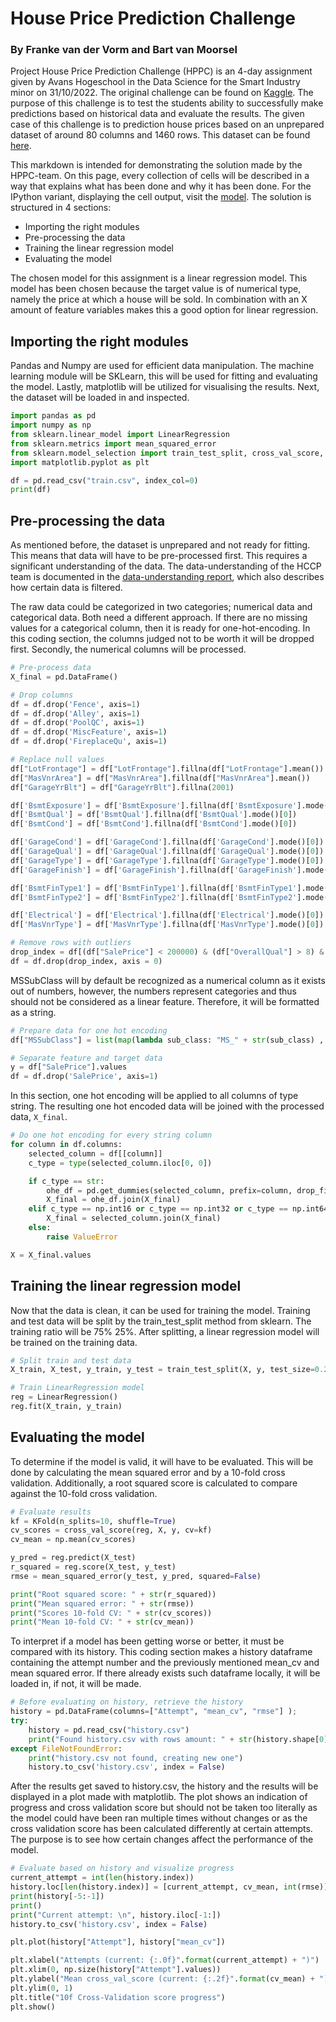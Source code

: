 <h1> House Price Prediction Challenge</h1>
<h3> <b>By Franke van der Vorm and Bart van Moorsel </b> </h3>

<p> Project House Price Prediction Challenge (HPPC) is an 4-day assignment given by Avans Hogeschool in the Data Science for the Smart Industry minor on 31/10/2022. The original challenge can be found on <a href="https://www.kaggle.com/competitions/house-prices-advanced-regression-techniques">Kaggle</a>. The purpose of this challenge is to test the students ability to successfully make predictions based on historical data and evaluate the results. The given case of this challenge is to prediction house prices based on an unprepared dataset of around 80 columns and 1460 rows. This dataset can be found <a href="https://www.kaggle.com/competitions/house-prices-advanced-regression-techniques/data">here</a>. </p>

<p> This markdown is intended for demonstrating the solution made by the HPPC-team. On this page, every collection of cells will be described in a way that explains what has been done and why it has been done. For the IPython variant, displaying the cell output, visit the <a href="https://github.com/Bartinos/house-price-prediction-challenge/blob/development/model.ipynb">model</a>. The solution is structured in 4 sections:

*   Importing the right modules
*   Pre-processing the data
*   Training the linear regression model
*   Evaluating the model</p>

<p> The chosen model for this assignment is a linear regression model. This model has been chosen because the target value is of numerical type, namely the price at which a house will be sold. In combination with an X amount of feature variables makes this a good option for linear regression.</p>

<h2> Importing the right modules </h2>
<p> Pandas and Numpy are used for efficient data manipulation. The machine learning module will be SKLearn, this will be used for fitting and evaluating the model. Lastly, matplotlib will be utilized for visualising the results. Next, the dataset will be loaded in and inspected. </p>

```python
import pandas as pd
import numpy as np
from sklearn.linear_model import LinearRegression
from sklearn.metrics import mean_squared_error
from sklearn.model_selection import train_test_split, cross_val_score, KFold
import matplotlib.pyplot as plt

df = pd.read_csv("train.csv", index_col=0)
print(df)
```

<h2> Pre-processing the data </h2>
<p> As mentioned before, the dataset is unprepared and not ready for fitting. This means that data will have to be pre-processed first. This requires a significant understanding of the data. The data-understanding of the HCCP team is documented in the <a href="">data-understanding report</a>, which also describes how certain data is filtered. </p>

<p> The raw data could be categorized in two categories; numerical data and categorical data. Both need a different approach. If there are no missing values for a categorical column, then it is ready for one-hot-encoding. In this coding section, the columns judged not to be worth it will be dropped first. Secondly, the numerical columns will be processed.</p>

```python
# Pre-process data
X_final = pd.DataFrame()

# Drop columns
df = df.drop('Fence', axis=1)  
df = df.drop('Alley', axis=1)  
df = df.drop('PoolQC', axis=1)
df = df.drop('MiscFeature', axis=1)
df = df.drop('FireplaceQu', axis=1)

# Replace null values
df["LotFrontage"] = df["LotFrontage"].fillna(df["LotFrontage"].mean())
df["MasVnrArea"] = df["MasVnrArea"].fillna(df["MasVnrArea"].mean())
df["GarageYrBlt"] = df["GarageYrBlt"].fillna(2001)

df['BsmtExposure'] = df['BsmtExposure'].fillna(df['BsmtExposure'].mode()[0])
df['BsmtQual'] = df['BsmtQual'].fillna(df['BsmtQual'].mode()[0])
df['BsmtCond'] = df['BsmtCond'].fillna(df['BsmtCond'].mode()[0])

df['GarageCond'] = df['GarageCond'].fillna(df['GarageCond'].mode()[0])
df['GarageQual'] = df['GarageQual'].fillna(df['GarageQual'].mode()[0])
df['GarageType'] = df['GarageType'].fillna(df['GarageType'].mode()[0])
df['GarageFinish'] = df['GarageFinish'].fillna(df['GarageFinish'].mode()[0])

df['BsmtFinType1'] = df['BsmtFinType1'].fillna(df['BsmtFinType1'].mode()[0])
df['BsmtFinType2'] = df['BsmtFinType2'].fillna(df['BsmtFinType2'].mode()[0])

df['Electrical'] = df['Electrical'].fillna(df['Electrical'].mode()[0])
df['MasVnrType'] = df['MasVnrType'].fillna(df['MasVnrType'].mode()[0])

# Remove rows with outliers
drop_index = df[(df["SalePrice"] < 200000) & (df["OverallQual"] > 8) & (df["GrLivArea"] > 4000)].index
df = df.drop(drop_index, axis = 0)
```

<p> MSSubClass will by default be recognized as a numerical column as it exists out of numbers, however, the numbers represent categories and thus should not be considered as a linear feature. Therefore, it will be formatted as a string.</p>

```python
# Prepare data for one hot encoding
df["MSSubClass"] = list(map(lambda sub_class: "MS_" + str(sub_class) , df["MSSubClass"])) # Remap sub_class to strings for one hot encoding

# Separate feature and target data
y = df["SalePrice"].values
df = df.drop('SalePrice', axis=1)
```
In this section, one hot encoding will be applied to all columns of type string. The resulting one hot encoded data will be joined with the processed data, `X_final`. 

```python
# Do one hot encoding for every string column
for column in df.columns:
    selected_column = df[[column]]
    c_type = type(selected_column.iloc[0, 0])

    if c_type == str:
        ohe_df = pd.get_dummies(selected_column, prefix=column, drop_first=True)
        X_final = ohe_df.join(X_final)
    elif c_type == np.int16 or c_type == np.int32 or c_type == np.int64 or c_type == np.float16 or c_type == np.float32 or c_type == np.float64:
        X_final = selected_column.join(X_final)
    else:
        raise ValueError

X = X_final.values
```

<h2> Training the linear regression model </h2>

<p> Now that the data is clean, it can be used for training the model. Training and test data will be split by the train_test_split method from sklearn. The training ratio will be 75% 25%. After splitting, a linear regression model will be trained on the training data.</p>

```python
# Split train and test data
X_train, X_test, y_train, y_test = train_test_split(X, y, test_size=0.25)

# Train LinearRegression model
reg = LinearRegression()
reg.fit(X_train, y_train)
```

<h2> Evaluating the model </h2>

<p> To determine if the model is valid, it will have to be evaluated. This will be done by calculating the mean squared error and by a 10-fold cross validation. Additionally, a root squared score is calculated to compare against the 10-fold cross validation.
</p>

```python
# Evaluate results
kf = KFold(n_splits=10, shuffle=True)
cv_scores = cross_val_score(reg, X, y, cv=kf)
cv_mean = np.mean(cv_scores)

y_pred = reg.predict(X_test)
r_squared = reg.score(X_test, y_test)
rmse = mean_squared_error(y_test, y_pred, squared=False)

print("Root squared score: " + str(r_squared))
print("Mean squared error: " + str(rmse))
print("Scores 10-fold CV: " + str(cv_scores))
print("Mean 10-fold CV: " + str(cv_mean))
```

<p> To interpret if a model has been getting worse or better, it must be compared with its history. This coding section makes a history dataframe containing the attempt number and the previously mentioned mean_cv and mean squared error. If there already exists such dataframe locally, it will be loaded in, if not, it will be made. </p>

```python
# Before evaluating on history, retrieve the history
history = pd.DataFrame(columns=["Attempt", "mean_cv", "rmse"] );
try:
    history = pd.read_csv("history.csv")
    print("Found history.csv with rows amount: " + str(history.shape[0]))
except FileNotFoundError:
    print("history.csv not found, creating new one")
    history.to_csv('history.csv', index = False)
```

<p> After the results get saved to history.csv, the history and the results will be displayed in a plot made with matplotlib. The plot shows an indication of progress and cross validation score but should not be taken too literally as the model could have been ran multiple times without changes or as the cross validation score has been calculated differently at certain attempts. The purpose is to see how certain changes affect the performance of the model. </p>

```python
# Evaluate based on history and visualize progress
current_attempt = int(len(history.index))
history.loc[len(history.index)] = [current_attempt, cv_mean, int(rmse)]
print(history[-5:-1])
print()
print("Current attempt: \n", history.iloc[-1:])
history.to_csv('history.csv', index = False)

plt.plot(history["Attempt"], history["mean_cv"])

plt.xlabel("Attempts (current: {:.0f}".format(current_attempt) + ")")
plt.xlim(0, np.size(history["Attempt"].values))
plt.ylabel("Mean cross_val_score (current: {:.2f}".format(cv_mean) + ")")
plt.ylim(0, 1)
plt.title("10f Cross-Validation score progress")
plt.show()
```